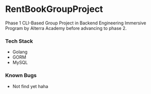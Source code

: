 # RentBookGroupProject

Phase 1 CLI-Based Group Project in Backend Engineering Immersive Program by Alterra Academy before advancing to phase 2.

### Tech Stack

-   Golang
-   GORM
-   MySQL

### Known Bugs

-   Not find yet haha
